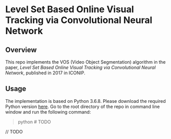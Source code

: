 # Level Set Based Online Visual Tracking via Convolutional Neural Network

## Overview
This repo implements the VOS (Video Object Segmentation) algorithm in the paper, *Level Set Based Online Visual Tracking via Convolutional Neural Network*, published in 2017 in ICONIP.

## Usage
The implementation is based on Python 3.6.8. Please download the required Python version [here](https://www.python.org/downloads/). Go to the root directory of the repo in command line window and run the following command:
> python # TODO

// TODO
